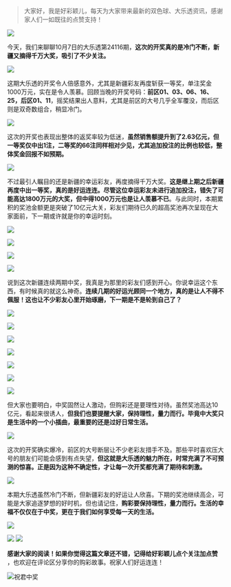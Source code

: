 > 大家好，我是好彩颖儿，每天为大家带来最新的双色球、大乐透资讯，感谢家人们一如既往的点赞支持！


![](https://cdn.jsdelivr.net/gh/wangwenjie1314/PicCDN/2024-10-8/1728344123222-image.png)


今天，我们来聊聊10月7日的大乐透第24116期，**这次的开奖真的是冷门不断，新疆又摘得千万大奖，吸引了不少关注。**


![](https://cdn.jsdelivr.net/gh/wangwenjie1314/PicCDN/2024-10-8/1728344046633-image.png)



这期大乐透的开奖令人倍感意外，尤其是新疆彩友再度斩获一等奖，单注奖金1000万元，实在是令人羡慕。回顾当晚的开奖号码：**前区01、03、06、16、25，后区01、11**，摇奖结果出人意料，尤其是前区的大号几乎全军覆没，而后区则是双奇数组合，稍显冷门。


![](https://cdn.jsdelivr.net/gh/wangwenjie1314/PicCDN/2024-10-8/1728344153489-image.png)


这次的开奖也表现出整体的返奖率较为低迷，**虽然销售额提升到了2.63亿元，但一等奖仅中出1注，二等奖的66注同样相对少见，尤其追加投注的比例也较低，整体奖金回报不如预期。**

![](https://cdn.jsdelivr.net/gh/wangwenjie1314/PicCDN/2024-10-8/1728344165907-image.png)


不过最引人瞩目的还是新疆的幸运彩友，再度摘得千万大奖。**这是继上期之后新疆再度中出一等奖，真的是好运连连。尽管这位幸运彩友未进行追加投注，错失了可能高达1800万元的大奖，但中得1000万元也是让人羡慕不已**。与此同时，本期累积的奖池金额更是突破了10亿元大关，彩友们期待已久的超高奖池再次呈现在大家面前，下一期或许就是你的幸运时刻。


![](https://cdn.jsdelivr.net/gh/wangwenjie1314/PicCDN/2024-10-8/1728344193023-image.png)

![](https://cdn.jsdelivr.net/gh/wangwenjie1314/PicCDN/2024-10-8/1728344198053-image.png)

![](https://cdn.jsdelivr.net/gh/wangwenjie1314/PicCDN/2024-10-8/1728344204671-image.png)

![](https://cdn.jsdelivr.net/gh/wangwenjie1314/PicCDN/2024-10-8/1728344212231-image.png)


说到这次新疆连续两期中奖，我真是为那里的彩友们感到开心。你说幸运这个东西，有时候真的就这么神奇。**连续几期的好运光顾同一个地方，真的是让人不得不佩服！这也让不少彩友心里开始琢磨，下一期是不是轮到自己了？**


![](https://cdn.jsdelivr.net/gh/wangwenjie1314/PicCDN/2024-10-8/1728344221900-image.png)

![](https://cdn.jsdelivr.net/gh/wangwenjie1314/PicCDN/2024-10-8/1728344228688-image.png)


![](https://cdn.jsdelivr.net/gh/wangwenjie1314/PicCDN/2024-10-8/1728344236124-image.png)


![](https://cdn.jsdelivr.net/gh/wangwenjie1314/PicCDN/2024-10-8/1728344243359-image.png)


![](https://cdn.jsdelivr.net/gh/wangwenjie1314/PicCDN/2024-10-8/1728344272701-image.png)

![](https://cdn.jsdelivr.net/gh/wangwenjie1314/PicCDN/2024-10-8/1728344298067-image.png)


![](https://cdn.jsdelivr.net/gh/wangwenjie1314/PicCDN/2024-10-8/1728344304802-image.png)


但大家也要明白，中奖固然让人激动，但购彩还是要理性对待。虽然奖池高达10亿元，看起来很诱人，**但我们也要提醒大家，保持理性，量力而行。毕竟中大奖只是生活中的一个小插曲，最重要的还是过好日常生活。**

![](https://cdn.jsdelivr.net/gh/wangwenjie1314/PicCDN/2024-10-8/1728344177524-image.png)

这次的开奖确实爆冷，前区的大号断层让不少老彩友措手不及。那些平时喜欢压大号的朋友们可能会感到有点失望，**但这就是大乐透的魅力所在，时常充满了不可预测的惊喜。正是因为这种不确定性，才让每一次开奖都充满了期待和刺激。**



![](https://cdn.jsdelivr.net/gh/wangwenjie1314/PicCDN/2024-10-8/1728344355266-image.png)



本期大乐透虽然冷门不断，但新疆彩友的好运让人欣喜。下期的奖池继续高企，可能是大家追逐梦想的好时机，但也请记住，**购彩要保持理性，量力而行。生活的幸福不仅仅在于中奖，更在于我们如何享受每一天的生活。**


![](https://cdn.jsdelivr.net/gh/wangwenjie1314/PicCDN/2024-10-8/1728344459821-image.png)



![](https://cdn.jsdelivr.net/gh/wangwenjie1314/PicCDN/2024-10-8/1728368448755-image.png)
![](https://cdn.jsdelivr.net/gh/wangwenjie1314/PicCDN/2024-10-8/1728368441802-image.png)


**感谢大家的阅读！如果你觉得这篇文章还不错，记得给好彩颖儿点个关注加点赞** ，也欢迎在评论区分享你的购彩故事。祝家人们好运连连！

![祝君中奖](https://cdn.jsdelivr.net/gh/wangwenjie1314/PicCDN/2024-7-13/1720849046658-image.png)